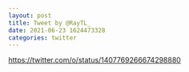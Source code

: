 ```yaml
--- 
layout: post 
title: Tweet by @RayTL_ 
date: 2021-06-23 1624473328 
categories: twitter 
--- 
```

https://twitter.com/o/status/1407769266674298880